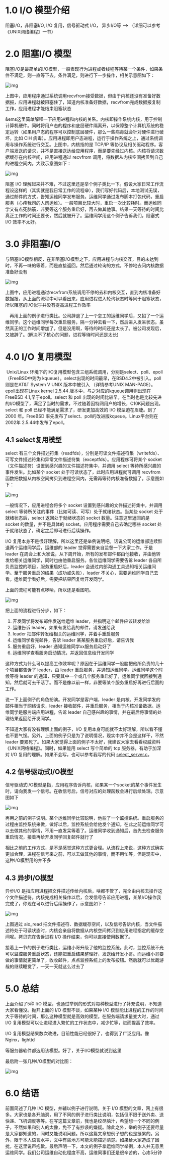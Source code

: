 # 1.0 I/O 模型介绍

阻塞I/O，非阻塞I/O, I/O 复用，信号驱动式 I/O， 异步I/O等 --> （详细可以参考《UNIX网络编程》一书）

# 2.0 阻塞I/O 模型

阻塞I/O是最简单的I/O模型，一般表现行为进程或者线程等待某一个条件，如果条件不满足，则一直等下去。条件满足，则进行下一步操作，相关示意图如下：

![img](/Users/wjay/devTools/Git_Repository/Java-NoteBook-Tools/JavaSE/阻塞I:O模型.png)

上图中，应用程序通过系统调用recvfrom接受数据，但由于内核还没有准备好数据报，应用进程就被阻塞住了，知道内核准备好数据，recvfrom完成数据报复制工作，应用进程才能结束阻塞状态

&ems这里简单解释一下应用进程和内核的关系。内核即操作系统内核，用于控制计算机硬件。同时将用户态的程序和底层硬件隔离开，以保障整个计算机系统的稳定运转（如果用户态的程序可以控制底层硬件，那么一些病毒就会针对硬件进行破坏，比如 CIH 病毒）。应用进程即用户态进程，运行于操作系统之上，通过系统调用与操作系统进行交互。上图中，内核指的是 TCP/IP 等协议及相关驱动程序。客户端发送的请求，并不是直接送达给应用程序，而是要先经过内核。内核将请求数据缓存在内核空间，应用进程通过 recvfrom 调用，将数据从内核空间拷贝到自己的进程空间内。大致示意图如下：

![img](https://blog-pictures.oss-cn-shanghai.aliyuncs.com/15180125151397.jpg)

阻塞 I/O 理解起来并不难，不过这里还是举个例子类比一下。假设大家日常工作流程设这样的（其实就是我日常工作的流程😁），我们写好代码后，本地测试无误，通过邮件的方式，告知运维同学发布服务。运维同学通过发布脚本打包代码，重启服务（心疼我司的人肉运维）。一般项目比较大时，重启一次比较耗时。而运维同学又有点死脑筋，非要等这个服务重启好，再去做其他事。结果一天等待的时间比真正工作的时间还要长，然后就被开了。运维同学用这个例子告诉我们，阻塞式 I/O 效率不太好。

# 3.0 非阻塞I/O

与阻塞I/O模型相反，在非阻塞I/O模型之下，应用进程与内核交互，目的未达到时，不再一味的等着，而是直接返回。然后通过轮询的方式，不停地去问内核数据准备好没有

![img](/Users/wjay/devTools/Git_Repository/Java-NoteBook-Tools/JavaSE/图片//阻塞I:O模型图.png)

   上图中，应用进程通过recvfrom系统调用不停的去和内核交互，直到内核准备好数据报，从上面的流程中可以看出来，应用进程进入轮询状态时等同于阻塞状态，所以阻塞的I/O似乎并没有提高进程工作效率

&emsp;再用上面的例子进行类比。公司辞退了上一个怠工的运维同学后，又招了一个运维同学。这个运维同学每次重启服务，隔一分钟去看一下，然后进入发呆状态。虽然真正的工作时间增加了，但是没用啊，等待的时间还是太长了。被公司发现后，又被辞了。(解决不了核心的问题，进程等待时间还是太长)

# 4.0 I/O 复用模型

​        Unix/Linux 环境下的I/O复用模型包含三组系统调用，分别是select、poll、epoll（FreeBSD中则为 kqueue）。select出现的时间最早，在BSD4.2中被引入。poll则是在AT&T System V UNIX 版本中被引入 （详情参考UNIX MAN-PAGE）。epoll出现在Linux kernel 2.5.44 版本中，与之对应的kqueue调用则出现在FreeBSD 4.1,早于epoll。select 和 poll 出现的时间比较早，在当时也是比较先进的I/O模型了，满足了当时的需求，不过随着因特网用户的增长，C10K问题出现。select 和 poll 已经不能满足需求了，研发更加高效的 I/O 模型迫在眉睫。到了 2000 年。FreeBSD 率先发布了select、poll的改进版kqueue。Linux平台则在2002年 2.5.44中发布了epoll。

## 4.1 select复用模型

select 有三个文件描述符集（readfds），分别是可读文件描述符集（writefds）、可写文件描述符集和异常文件描述符集（exceptfds）。应用程序可将某个 socket （文件描述符）设置到感兴趣的文件描述符集中，并调用 select 等待所感兴趣的事件发生。比如某个 socket 处于可读状态了，此时应用进程就可调用 recvfrom 函数把数据从内核空间拷贝到进程空间内，无需再等待内核准备数据了。示意图如下：

![img](/Users/wjay/devTools/Git_Repository/Java-NoteBook-Tools/JavaSE/图片/select复用模型.png)

一般情况下，应用进程会将多个 socket 设置到感兴趣的文件描述符集中，并调用 select 等待所关注的事件（比如可读、可写）处于就绪状态。当某些 socket 处于就绪状态后，select 返回处于就绪状态的 sockct 数量。注意这里返回的是 socket 的数量，并不是具体的 socket。应用程序需要自己去确定哪些 socket 处于就绪状态了，确定之后即可进行后续操作。

I/O 复用本身不是很好理解，所以这里还是举例说明吧。话说公司的运维部连续辞退两个运维同学后，运维部的 leader 觉得需要亲自监督一下大家工作。于是 leader 在周会上和大家说，从下周开始，所有的发布邮件都由他接收，并由他转发给相关运维同学，同时也由他重启服务。各位运维同学需要告诉 leader 各自所负责监控的项目，服务重启好后，leader 会通过内部沟通工具通知相关运维同学。至于服务重启的结果（成功或失败），leader 不关心，需要运维同学自己去看。运维同学看好后，需要把结果回复给开发同学。

上面的流程可能有点啰嗦，所以还是看图吧。

![img](/Users/wjay/devTools/Git_Repository/Java-NoteBook-Tools/JavaSE/图片/select复用模型举例.png)

把上面的流程进行分步，如下：

1. 开发同学将发布邮件发送给运维 leader，并指明这个邮件应该转发给谁
2. 运维告诉 leader，如果有发给我的邮件，请发送给我
3. leader 把邮件转发给相关的运维同学，并着手重启服务
4. 运维同学看完邮件，告诉 leader 某某服务重启好后，请告诉我
5. 服务重启好，leader 通知运维同学xx服务启动好了
6. 运维同学查看服务启动情况，并返回信息给开发同学

这种方式为什么可以提高工作效率呢？原因在于运维同学一股脑把他所负责的几十个项目都告诉了 leader，由 leader 重启服务，并通知运维同学。运维同学这个时候等待 leader 的通知，只要其中一个或几个服务重启好了，运维同学就回接到通知，然后就可去干活了。而不是像以前一样，非要等某个服务重启好再进行后面的工作。

说一下上面例子的角色扮演。开发同学是客户端，leader 是内核。开发同学发的邮件相当于网络请求，leader 接收邮件，并重启服务，相当于内核准备数据。运维同学是服务端应用进程，告诉 leader 自己感兴趣的事情，并在最后将事情的处理结果返回给开发同学。

不知道大家有没有理解上面的例子，I/O 复用本身可能就不太好理解，所以看不懂也不要气馁。另外，上面的例子只是为了说明情况，现实中并不会是这样干，不然 leader 要累死了。如果大家觉得上面的例子不太好，我建议大家去看看权威资料《UNIX网络编程》。同时，如果能用 select 写个简单的 tcp 服务器，有助于加深对 I/O 复用的理解。如果不会写，也可以参考我写的代码 [select_server.c](https://github.com/coolblog-xyz/toyhttpd/blob/master/select_server.c)。

## 4.2 信号驱动式I/O模型

信号驱动式I/O模型是指，应用程序告诉内核，如果某一个socket的某个事件发生时，请向我发一个信号。在收信号后，信号对应的处理函数会进行后续处理。示意图如下

![img](/Users/wjay/devTools/Git_Repository/Java-NoteBook-Tools/JavaSE/图片/信号驱动式模型图.png)

再用之前的例子说明。某个运维同学比较聪明，他些了一个监控系统。重启服务的过程由监控系统来做，做好以后，监控系统会给他发个通知。在此之前运维同学可以去做其他的事情，不用一直发呆等着了。运维同学收到通知后，首先去检查服务重启情况，接着再给开发同学回复邮件就行了

相比之前的工作方式，是不是感觉这种方式更合理。从流程上来说，这种方式确实更加合理，进程在信号来之前，可以去做其他的事情，而不用忙等，但是现实中，这种I/O模型用的并不多

## 4.3 异步I/O模型

异步I/O 是指应用进程把文件描述传给内核后，啥都不管了，完全由内核去操作这个文件描述符。内核完成相关操作以后，会发信号告诉应用进程，某某I/O操作我完成了，你现在可以进行后续操作了，示意图如下：

![img](/Users/wjay/devTools/Git_Repository/Java-NoteBook-Tools/JavaSE/图片/异步I:O模型图.png)

上图通过 aio_read 把文件描述符、数据缓存空间，以及信号告诉内核，当文件描述符处于可读状态时，内核会亲自将数据从内核空间拷贝到应用进程指定的缓存空间呢。拷贝完在告诉进程 I/O 操作结束，你可以直接使用数据了。

接着上一节的例子进行类比，运维小哥升级了他的监控系统。此时，监控系统不光可以监控服务重启状态，还能把重启结果整理好，发送给开发小哥。而运维小哥要做的事情就更简单了，收收邮件，点点监控系统上的发布按钮。然后就可以优哉游哉的继续睡觉了，一天一天就这么过去了

# 5.0 总结

上面介绍了5种 I/O 模型，也通过举例的形式对每种模型进行了补充说明，不知道大家看懂没。抛开上面的 I/O 模型不谈，如果某种 I/O 模型能让进程的工作的时间大于等待的时间，那么这种模型就是高效的模型。在服务端请求量变大时，通过 I/O 复用模型可以让进程进入繁忙的工作状态中，减少忙等，进而提高了效率。

I/O 复用模型结果数次改进，目前性能已经很好了，也得到了广泛应用。像Nginx，lighttd

等服务器软件都选用该模型。好了，关于I/O模型就说到这里

最后附一张几种I/O模型的对比图：

![img](/Users/wjay/devTools/Git_Repository/Java-NoteBook-Tools/JavaSE/图片/I:O模型对比图.png)

# 6.0 结语

前面简述了几种 I/O 模型，并辅以例子进行说明。关于 I/O 模型的文章，网上有很多。大家也是各开脑洞，用了不同的例子进行类比说明，包括但不限于送外卖、送快递、飞机调度等等。在写这篇文章前，我也是绞尽脑汁，希望想一个不同的例子，不然如果和别人的太像，免不了有抄袭的嫌疑。除此之外，举的例子还要尽量是大家都知道的，同时又能说明问题。所以这篇文章想例子想的也是挺累的。另外，限于本人语言水平，文中有些地方可能未能描述清楚。如果给大家造成了困扰，在这里说声抱歉。最后声明一下，本文的例子拿运维同学举例，本人并无意黑运维同学。我们公司运维自动化程度不高，运维同事们还是很辛苦的，心疼5分钟